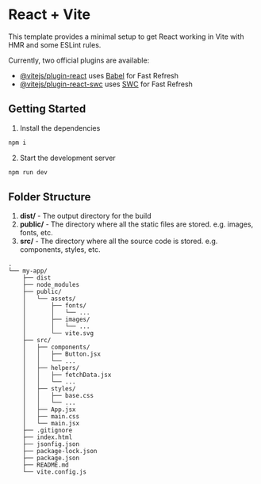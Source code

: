 # React + Vite

This template provides a minimal setup to get React working in Vite with HMR and some ESLint rules.

Currently, two official plugins are available:

- [@vitejs/plugin-react](https://github.com/vitejs/vite-plugin-react/blob/main/packages/plugin-react/README.md) uses [Babel](https://babeljs.io/) for Fast Refresh
- [@vitejs/plugin-react-swc](https://github.com/vitejs/vite-plugin-react-swc) uses [SWC](https://swc.rs/) for Fast Refresh

## Getting Started

1. Install the dependencies

```bash
npm i
```

2. Start the development server

```bash
npm run dev
```

## Folder Structure

1. **dist/** - The output directory for the build
2. **public/** - The directory where all the static files are stored. e.g. images, fonts, etc.
3. **src/** - The directory where all the source code is stored. e.g. components, styles, etc.

```
.
└── my-app/
    ├── dist
    ├── node_modules
    ├── public/
    │   └── assets/
    │       ├── fonts/
    │       │   └── ...
    │       ├── images/
    │       │   └── ...
    │       └── vite.svg
    ├── src/
    │   ├── components/
    │   │   ├── Button.jsx
    │   │   └── ...
    │   ├── helpers/
    │   │   ├── fetchData.jsx
    │   │   └── ...
    │   ├── styles/
    │   │   ├── base.css
    │   │   └── ...
    │   ├── App.jsx
    │   ├── main.css
    │   └── main.jsx
    ├── .gitignore
    ├── index.html
    ├── jsonfig.json
    ├── package-lock.json
    ├── package.json
    ├── README.md
    └── vite.config.js
```
